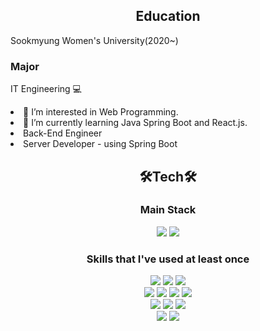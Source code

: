 <h2 align="center">Education</h2>
<p>Sookmyung Women's University(2020~)</p>
<h3>Major</h3>
<p>IT Engineering 💻</p>
<div>
  <li> 👀 I’m interested in Web Programming. </li>
  <li> 🌱 I’m currently learning Java Spring Boot and React.js. </li>
  <li> Back-End Engineer</li>
  <li> Server Developer - using Spring Boot</li>
</div>


<h2 align="center">🛠Tech🛠</h2>
<h3 align="center">Main Stack</h3>
<div align="center">
<img src="https://img.shields.io/badge/Java-007396?style=flat-square&logo=Java&logoColor=white"/>
<img src="https://img.shields.io/badge/Python-3766AB?style=flat-square&logo=Python&logoColor=white"/>
</div>

<h3 align="center">Skills that I've used at least once</h3>
<div align = "center">
<img src="https://img.shields.io/badge/Django-092E20?style=flat-square&logo=Django&logoColor=white"/>
<img src="https://img.shields.io/badge/SpringBoot-6DB33F?style=flat-square&logo=SpringBoot&logoColor=white"/>
<img src="https://img.shields.io/badge/Android-3DDC84?style=flat-square&logo=Android&logoColor=white"/><br/>

<img src="https://img.shields.io/badge/Python-3766AB?style=flat-square&logo=Python&logoColor=white"/>
<img src="https://img.shields.io/badge/Java-007396?style=flat-square&logo=Java&logoColor=white"/>
<img src="https://img.shields.io/badge/C-A8B9CC?style=flat-square&logo=C&logoColor=white"/>
<img src="https://img.shields.io/badge/C++-00599C?style=flat-square&logo=C%2B%2B&logoColor=white"/><br/>

<img src="https://img.shields.io/badge/Node.js-339933?style=flat-square&logo=Node.js&logoColor=white"/>
<img src="https://img.shields.io/badge/JavaScript-F7DF1E?style=flat-square&logo=JavaScript&logoColor=white"/>
<img src="https://img.shields.io/badge/MongoDB-47A248?style=flat-square&logo=MongoDB&logoColor=white"/><br/>

<img src="https://img.shields.io/badge/GitHub-181717?style=flat-square&logo=GitHub&logoColor=white"/>
<img src="https://img.shields.io/badge/Git-F05032?style=flat-square&logo=Git&logoColor=white"/>
</div>
